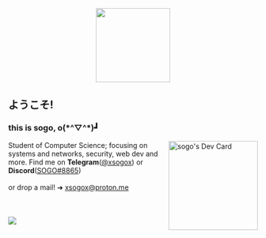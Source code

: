 <body>
  <div align="center">
    <img src="https://media.tenor.com/pTP-f4a0rhIAAAAi/bunny-drink.gif" width="150"/>
  </div>
  <h2>ようこそ!</h2>
  <p align="right">
    <h3 align="left">this is sogo, o(*^▽^*)┛</h3> 
    <a href="https://app.daily.dev/sogo"><img src="https://api.daily.dev/devcards/51769bce454c4201b0cdbe8ed87dee99.png?r=dz6" width="180" alt="sogo's Dev Card"                  align="right"/></a>
  </p>
  <div>
  Student of Computer Science; focusing on systems and networks, security, web dev and more. Find me on <strong>Telegram</strong>(<a href="https://t.me/xsogox">@xsogox<a/>) or <strong>Discord</strong>(<a href="https://www.discordapp.com/users/970424628155670599">SOGO#8865<a/>) <br><br> or drop a mail! ➜ <a href=mailto:"xsogox@proton.me">xsogox@proton.me</a>
  </div>
  <br>
  <br>
  <br>
  <div>
    <img src="https://count.getloli.com/get/@xsogox?theme=asoul" />
  <div/>
</body>
